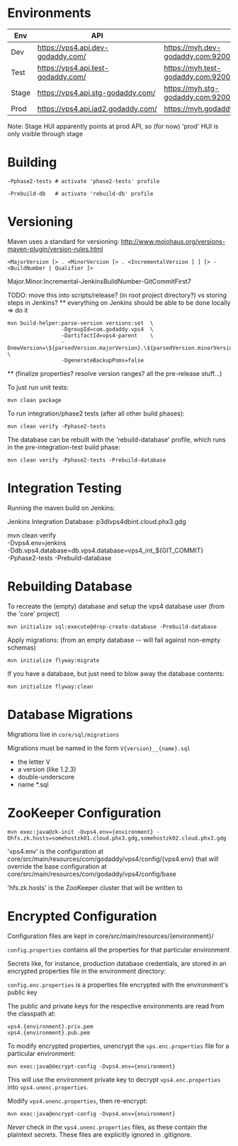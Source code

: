 
Environments
============

| Env   |   API                              | UI                                                     |
| ----  | ---------------------------------- | ------------------------------------------------------ |
| Dev   | https://vps4.api.dev-godaddy.com/  | https://myh.dev-godaddy.com:9200/#/hosting/vps4/index  |
| Test  | https://vps4.api.test-godaddy.com/ | https://myh.test-godaddy.com:9200/#/hosting/vps4/index |
| Stage | https://vps4.api.stg-godaddy.com/  | https://myh.stg-godaddy.com:9200/#/hosting/vps4/index  |
| Prod  | https://vps4.api.iad2.godaddy.com/ | https://myh.godaddy.com/#/hosting/vps4/index           |

Note: Stage HUI apparently points at prod API, so (for now) 'prod' HUI is only visible through stage


Building
========

    -Pphase2-tests # activate 'phase2-tests' profile
    
    -Prebuild-db   # activate 'rebuild-db' profile



Versioning
==========

Maven uses a standard for versioning:  http://www.mojohaus.org/versions-maven-plugin/version-rules.html

    <MajorVersion [> . <MinorVersion [> . <IncrementalVersion ] ] [> - <BuildNumber | Qualifier ]>

Major.Minor.Incremental-JenkinsBuildNumber-GitCommitFirst7


TODO: move this into scripts/release?  (in root project directory?) vs storing steps in Jenkins?
** everything on Jenkins should be able to be done locally => do it

    mvn build-helper:parse-version versions:set  \
                     -DgroupId=com.godaddy.vps4  \
                     -DartifactId=vps4-parent    \
                     -DnewVersion=\${parsedVersion.majorVersion}.\${parsedVersion.minorVersion}.\${parsedVersion.incrementalVersion}-${BUILD_NUMBER} \
                     -DgenerateBackupPoms=false

** (finalize properties?  resolve version ranges?  all the pre-release stuff...)

To just run unit tests:

    mvn clean package

To run integration/phase2 tests (after all other build phases):

    mvn clean verify -Pphase2-tests
    
The database can be rebuilt with the 'rebuild-database' profile, which
runs in the pre-integration-test build phase:

    mvn clean verify -Pphase2-tests -Prebuild-database

    
Integration Testing
===================

Running the maven build on Jenkins:

Jenkins Integration Database:  p3dlvps4dbint.cloud.phx3.gdg

mvn clean verify     \
  -Dvps4.env=jenkins \
  -Ddb.vps4.database=db.vps4.database=vps4_int_${GIT_COMMIT} \
  -Pphase2-tests -Prebuild-database


Rebuilding Database
===================

To recreate the (empty) database and setup the vps4 database user (from the 'core' project)

    mvn initialize sql:execute@drop-create-database -Prebuild-database
    
Apply migrations:  (from an empty database -- will fail against non-empty schemas)

    mvn initialize flyway:migrate
    
If you have a database, but just need to blow away the database contents:

    mvn initialize flyway:clean


Database Migrations
===================

Migrations live in `core/sql/migrations`

Migrations must be named in the form `V{version}__{name}.sql`

 * the letter V
 * a version (like 1.2.3)
 * double-underscore
 * name
 *.sql


ZooKeeper Configuration
=======================

    mvn exec:java@zk-init -Dvps4.env={environment} -Dhfs.zk.hosts=somehostzk01.cloud.phx3.gdg,somehostzk02.cloud.phx3.gdg

'vps4.env' is the configuration at core/src/main/resources/com/godaddy/vps4/config/{vps4.env}
that will override the base configuration at core/src/main/resources/com/godaddy/vps4/config/base

'hfs.zk.hosts' is the ZooKeeper cluster that will be written to



Encrypted Configuration
=======================

Configuration files are kept in core/src/main/resources/{environment}/

`config.properties` contains all the properties for that particular environment

Secrets like, for instance, production database credentials, are stored in an encrypted
properties file in the environment directory:

`config.enc.properties` is a properties file encrypted with the environment's public key

The public and private keys for the respective environments are read from the classpath at:

    vps4.{environment}.priv.pem
    vps4.{environment}.pub.pem

To modify encrypted properties, unencrypt the `vps.enc.properties` file for a particular environment: 

    mvn exec:java@decrypt-config -Dvps4.env={environment}

This will use the environment private key to decrypt `vps4.enc.properties` into `vps4.unenc.properties`.

Modify `vps4.unenc.properties`, then re-encrypt:

    mvn exec:java@encrypt-config -Dvps4.env={environment}


_Never_ check in the `vps4.unenc.properties` files, as these contain the plaintext secrets.
These files are explicitly ignored in .gitignore.
